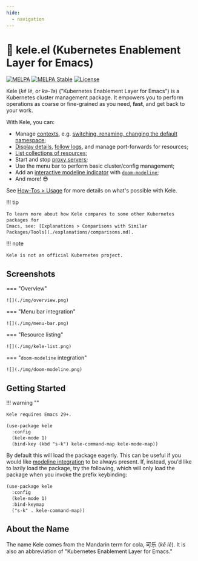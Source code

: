 ```yaml
---
hide:
  - navigation
---
```

# 🥤 kele.el (Kubernetes Enablement Layer for Emacs)

[![MELPA](https://melpa.org/packages/kele-badge.svg)](https://melpa.org/#/kele)
[![MELPA Stable](https://stable.melpa.org/packages/kele-badge.svg)](https://stable.melpa.org/#/kele)
[![License](https://img.shields.io/github/license/jinnovation/kele.el)](https://github.com/jinnovation/kele.el/blob/main/LICENSE)

Kele (*kě lè*, or *kə-ˈlə*) ("Kubernetes Enablement Layer for Emacs") is a
Kubernetes cluster management package. It empowers you to perform operations as
coarse or fine-grained as you need, **fast**, and get back to your work.

With Kele, you can:

- Manage [contexts], e.g. [switching, renaming, changing the default
  namespace](./how-tos/usage.md#contexts);
- [Display details](./how-tos/usage.md#working-with-resources), [follow
  logs](./how-tos/usage.md#following-logs), and manage port-forwards for
  resources;
- [List collections of resources](./how-tos/usage.md#working-with-resources);
- Start and stop [proxy servers](./how-tos/usage.md#managing-proxy-servers);
- Use the menu bar to perform basic cluster/config management;
- Add an [interactive modeline indicator](./how-tos/integrations.md#doom-modeline) with
  [`doom-modeline`](https://seagle0128.github.io/doom-modeline/);
- And more! :sunglasses:

See [How-Tos > Usage](./how-tos/usage.md) for more details on what's possible
with Kele.

!!! tip

    To learn more about how Kele compares to some other Kubernetes packages for
    Emacs, see: [Explanations > Comparisons with Similar
    Packages/Tools](./explanations/comparisons.md).

!!! note

    Kele is not an official Kubernetes project.

## Screenshots

=== "Overview"

    ![](./img/overview.png)

=== "Menu bar integration"

    ![](./img/menu-bar.png)

=== "Resource listing"

    ![](./img/kele-list.png)

=== "`doom-modeline` integration"

    ![](./img/doom-modeline.png)

## Getting Started

!!! warning ""

    Kele requires Emacs 29+.

```emacs-lisp
(use-package kele
  :config
  (kele-mode 1)
  (bind-key (kbd "s-k") kele-command-map kele-mode-map))
```

By default this will load the package eagerly. This can be useful if you would
like [modeline integration](./how-tos/integrations.md) to be always present. If,
instead, you'd like to lazily load the package, try the following, which will
only load the package when you invoke the prefix keybinding:

```emacs-lisp
(use-package kele
  :config
  (kele-mode 1)
  :bind-keymap
  ("s-k" . kele-command-map))
```

## About the Name

The name Kele comes from the Mandarin term for cola, 可乐 (*kě lè*). It is
also an abbreviation of "Kubernetes Enablement Layer for Emacs."

[Embark]: https://github.com/oantolin/embark
[contexts]: https://kubernetes.io/docs/tasks/access-application-cluster/configure-access-multiple-clusters/
